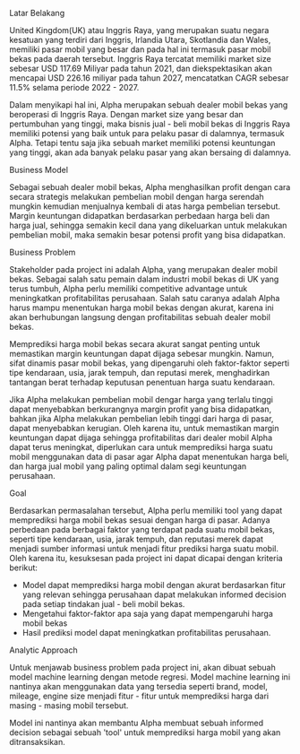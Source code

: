 Latar Belakang

United Kingdom(UK) atau Inggris Raya, yang merupakan suatu negara kesatuan yang terdiri dari Inggris, Irlandia Utara, Skotlandia dan Wales, memiliki pasar mobil yang besar dan pada hal ini termasuk pasar mobil bekas pada daerah tersebut. 
Inggris Raya tercatat memiliki market size sebesar USD 117.69 Miliyar pada tahun 2021, dan diekspektasikan akan mencapai USD 226.16 miliyar pada tahun 2027, mencatatkan CAGR sebesar 11.5% selama periode 2022 - 2027.

Dalam menyikapi hal ini, Alpha merupakan sebuah dealer mobil bekas yang beroperasi di Inggris Raya. 
Dengan market size yang besar dan pertumbuhan yang tinggi, maka bisnis jual - beli mobil bekas di Inggris Raya memiliki potensi yang baik untuk para pelaku pasar di dalamnya, termasuk Alpha. 
Tetapi tentu saja jika sebuah market memiliki potensi keuntungan yang tinggi, akan ada banyak pelaku pasar yang akan bersaing di dalamnya.


Business Model

Sebagai sebuah dealer mobil bekas, Alpha menghasilkan profit dengan cara secara strategis melakukan pembelian mobil dengan harga serendah mungkin kemudian menjualnya kembali di atas harga pembelian tersebut. 
Margin keuntungan didapatkan berdasarkan perbedaan harga beli dan harga jual, sehingga semakin kecil dana yang dikeluarkan untuk melakukan pembelian mobil, maka semakin besar potensi profit yang bisa didapatkan.


Business Problem

Stakeholder pada project ini adalah Alpha, yang merupakan dealer mobil bekas. 
Sebagai salah satu pemain dalam industri mobil bekas di UK yang terus tumbuh, Alpha perlu memiliki competitive advantage untuk meningkatkan profitabilitas perusahaan. 
Salah satu caranya adalah Alpha harus mampu menentukan harga mobil bekas dengan akurat, karena ini akan berhubungan langsung dengan profitabilitas sebuah dealer mobil bekas.

Memprediksi harga mobil bekas secara akurat sangat penting untuk memastikan margin keuntungan dapat dijaga sebesar mungkin. 
Namun, sifat dinamis pasar mobil bekas, yang dipengaruhi oleh faktor-faktor seperti tipe kendaraan, usia, jarak tempuh, dan reputasi merek, menghadirkan tantangan berat terhadap keputusan penentuan harga suatu kendaraan.

Jika Alpha melakukan pembelian mobil dengar harga yang terlalu tinggi dapat menyebabkan berkurangnya margin profit yang bisa didapatkan, bahkan jika Alpha melakukan pembelian lebih tinggi dari harga di pasar, dapat menyebabkan kerugian. 
Oleh karena itu, untuk memastikan margin keuntungan dapat dijaga sehingga profitabilitas dari dealer mobil Alpha dapat terus meningkat, diperlukan cara untuk memprediksi harga suatu mobil menggunakan data di pasar agar Alpha dapat menentukan harga beli, dan harga jual mobil yang paling optimal dalam segi keuntungan perusahaan.


Goal

Berdasarkan permasalahan tersebut, Alpha perlu memiliki tool yang dapat memprediksi harga mobil bekas sesuai dengan harga di pasar. 
Adanya perbedaan pada berbagai faktor yang terdapat pada suatu mobil bekas, seperti tipe kendaraan, usia, jarak tempuh, dan reputasi merek dapat menjadi sumber informasi untuk menjadi fitur prediksi harga suatu mobil. 
Oleh karena itu, kesuksesan pada project ini dapat dicapai dengan kriteria berikut:

* Model dapat memprediksi harga mobil dengan akurat berdasarkan fitur yang relevan sehingga perusahaan dapat melakukan informed decision pada setiap tindakan jual - beli mobil bekas.
* Mengetahui faktor-faktor apa saja yang dapat mempengaruhi harga mobil bekas
* Hasil prediksi model dapat meningkatkan profitabilitas perusahaan.


Analytic Approach

Untuk menjawab business problem pada project ini, akan dibuat sebuah model machine learning dengan metode regresi. 
Model machine learning ini nantinya akan menggunakan data yang tersedia seperti brand, model, mileage, engine size menjadi fitur - fitur untuk memprediksi harga dari masing - masing mobil tersebut.

Model ini nantinya akan membantu Alpha membuat sebuah informed decision sebagai sebuah 'tool' untuk memprediksi harga mobil yang akan ditransaksikan.

